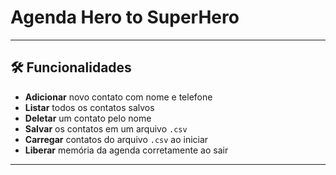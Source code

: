 # Agenda Hero to SuperHero

---

## 🛠️ Funcionalidades

- **Adicionar** novo contato com nome e telefone  
- **Listar** todos os contatos salvos  
- **Deletar** um contato pelo nome  
- **Salvar** os contatos em um arquivo `.csv`  
- **Carregar** contatos do arquivo `.csv` ao iniciar  
- **Liberar** memória da agenda corretamente ao sair  

---

